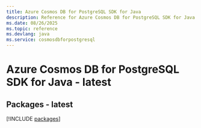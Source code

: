 ```yaml
---
title: Azure Cosmos DB for PostgreSQL SDK for Java
description: Reference for Azure Cosmos DB for PostgreSQL SDK for Java
ms.date: 08/26/2025
ms.topic: reference
ms.devlang: java
ms.service: cosmosdbforpostgresql
---
```

# Azure Cosmos DB for PostgreSQL SDK for Java - latest
## Packages - latest
[!INCLUDE [packages](cosmos-db-for-postgresql-index.md)]